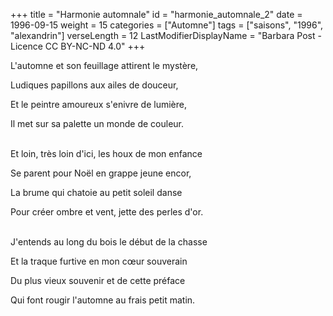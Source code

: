 +++
title = "Harmonie automnale"
id = "harmonie_automnale_2"
date = 1996-09-15
weight = 15
categories = ["Automne"]
tags = ["saisons", "1996", "alexandrin"]
verseLength = 12
LastModifierDisplayName = "Barbara Post - Licence CC BY-NC-ND 4.0"
+++

L'automne et son feuillage attirent le mystère,

Ludiques papillons aux ailes de douceur,

Et le peintre amoureux s'enivre de lumière,

Il met sur sa palette un monde de couleur.

 \
Et loin, très loin d'ici, les houx de mon enfance

Se parent pour Noël en grappe jeune encor,

La brume qui chatoie au petit soleil danse

Pour créer ombre et vent, jette des perles d'or.

 \
J'entends au long du bois le début de la chasse

Et la traque furtive en mon cœur souverain

Du plus vieux souvenir et de cette préface

Qui font rougir l'automne au frais petit matin.
